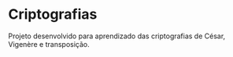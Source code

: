 # Criptografias
Projeto desenvolvido para aprendizado das criptografias de César, Vigenère e transposição.  
